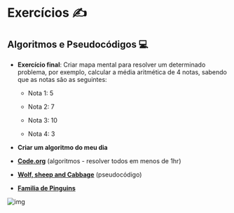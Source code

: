 # Exercícios :writing_hand:

## Algoritmos e Pseudocódigos :computer:



- **Exercício final**: Criar mapa mental para resolver um determinado problema, por exemplo, calcular a média aritmética de 4 notas, sabendo que as notas são as seguintes:

  - Nota 1: 5

  - Nota 2: 7

  - Nota 3: 10

  - Nota 4: 3

    

- **Criar um algoritmo do meu dia**

  

- [**Code.org**](https://studio.code.org/s/mc/stage/1/puzzle/1) (algoritmos - resolver todos em menos de 1hr)

- [**Wolf, sheep and Cabbage**](https://www.proprofs.com/games/wolf-sheep-and-cabbage/) (pseudocódigo)

- [**Familia de Pinguins**](https://rachacuca.com.br/jogos/pinguins-numa-fria/)



![img](https://media.tenor.com/images/b660d442d3d765ba726e005dd880387a/tenor.gif)